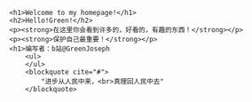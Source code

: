    <h1>Welcome to my homepage!</h1>
    <h2>Hello!Green!</h2>
    <p><strong>在这里你会看到许多的，好看的，有趣的东西！</strong></p>
    <p><strong>保护自己最重要！</strong></p>
    <h1>编写者：b站@GreenJoseph
        <ul>
        </ul>
        <blockquote cite="#">
            "进步从人民中来，<br>真理回人民中去"
        </blockquote>
</body>
